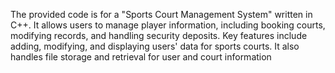 The provided code is for a "Sports Court Management System" written in C++. It allows users to manage player information, including booking courts, modifying records, and handling security deposits. Key features include adding, modifying, and displaying users' data for sports courts. It also handles file storage and retrieval for user and court information
